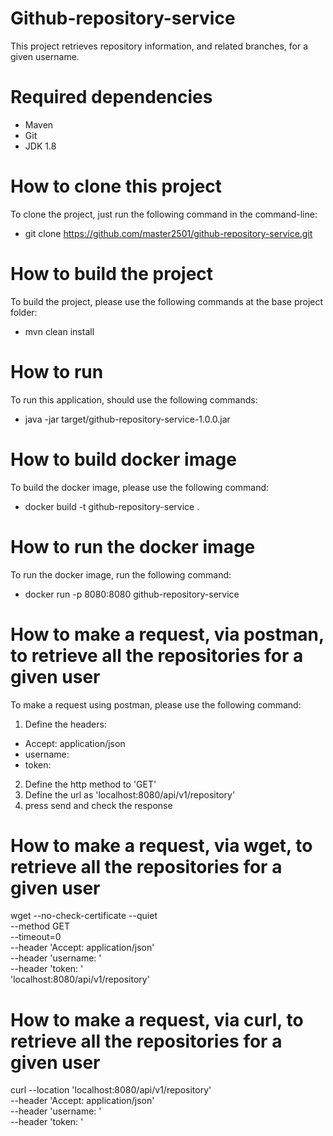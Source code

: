 
# Github-repository-service
This project retrieves repository information, and related branches, for a given username.

# Required dependencies
- Maven
- Git
- JDK 1.8

# How to clone this project
To clone the project, just run the following command in the command-line:
- git clone https://github.com/master2501/github-repository-service.git

# How to build the project
To build the project, please use the following commands at the base project folder:
- mvn clean install

# How to run
To run this application, should use the following commands:
- java -jar target/github-repository-service-1.0.0.jar

# How to build docker image
To build the docker image, please use the following command:
- docker build -t github-repository-service .

# How to run the docker image
To run the docker image, run the following command:
- docker run -p 8080:8080 github-repository-service

# How to make a request, via postman, to retrieve all the repositories for a given user
To make a request using postman, please use the following command:

1) Define the headers:
- Accept: application/json
- username: <username>
- token: <token>

2) Define the http method to 'GET'
3) Define the url as 'localhost:8080/api/v1/repository'
4) press send and check the response

# How to make a request, via wget, to retrieve all the repositories for a given user
wget --no-check-certificate --quiet \
  --method GET \
  --timeout=0 \
  --header 'Accept: application/json' \
  --header 'username: <username>' \
  --header 'token: <token>' \
   'localhost:8080/api/v1/repository'

# How to make a request, via curl, to retrieve all the repositories for a given user
curl --location 'localhost:8080/api/v1/repository' \
--header 'Accept: application/json' \
--header 'username: <username>' \
--header 'token: <token>'


